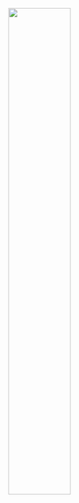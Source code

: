 <p align="center">
  <img src="https://user-images.githubusercontent.com/55694345/134744849-f27c21c9-0109-4b43-bcff-8a5cbfdcc9db.png" width=50% height =50% />
</p>

